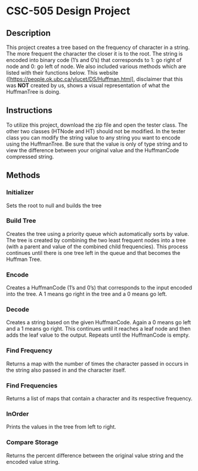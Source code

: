 # CSC-505 Design Project
## Description
This project creates a tree based on the frequency of character in a string. The more frequent the character the closer it is to the root. The string is encoded into binary code (1’s and 0’s) that corresponds to 1: go right of node and 0: go left of node. We also included various methods which are listed with their functions below. This website ([https://people.ok.ubc.ca/ylucet/DS/Huffman.html], disclaimer that this was **NOT** created by us, shows a visual representation of what the HuffmanTree is doing. 

## Instructions
To utilize this project, download the zip file and open the tester class. The other two classes (HTNode and HT) should not be modified. In the tester class you can modify the string value to any string you want to encode using the HuffmanTree. Be sure that the value is only of type string and to view the difference between your original value and the HuffmanCode compressed string. 

## Methods
### Initializer
Sets the root to null and builds the tree

### Build Tree
Creates the tree using a priority queue which automatically sorts by value. The tree is created by combining the two least frequent nodes into a tree (with a parent and value of the combined child frequencies). This process continues until there is one tree left in the queue and that becomes the Huffman Tree. 

### Encode 
Creates a HuffmanCode (1’s and 0’s) that corresponds to the input encoded into the tree. A 1 means go right in the tree and a 0 means go left. 

### Decode
Creates a string based on the given HuffmanCode. Again a 0 means go left and a 1 means go right. This continues until it reaches a leaf node and then adds the leaf value to the output. Repeats until the HuffmanCode is empty.

### Find Frequency
Returns a map with the number of times the character passed in occurs in the string also passed in and the character itself. 

### Find Frequencies
Returns a list of maps that contain a character and its respective frequency. 

### InOrder
Prints the values in the tree from left to right. 

### Compare Storage
Returns the percent difference between the original value string and the encoded value string. 
